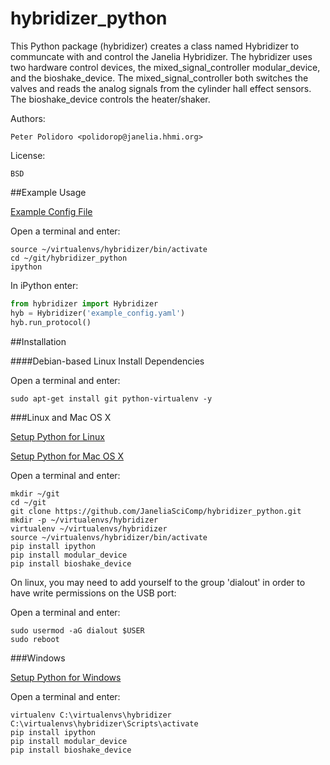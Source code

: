hybridizer_python
=================

This Python package (hybridizer) creates a class named Hybridizer to
communcate with and control the Janelia Hybridizer. The hybridizer
uses two hardware control devices, the mixed\_signal\_controller
modular\_device, and the bioshake_device. The
mixed\_signal\_controller both switches the valves and reads the
analog signals from the cylinder hall effect sensors. The
bioshake\_device controls the heater/shaker.

Authors:

    Peter Polidoro <polidorop@janelia.hhmi.org>

License:

    BSD

##Example Usage

[Example Config File](./example_config.yaml)

Open a terminal and enter:

```shell
source ~/virtualenvs/hybridizer/bin/activate
cd ~/git/hybridizer_python
ipython
```

In iPython enter:

```python
from hybridizer import Hybridizer
hyb = Hybridizer('example_config.yaml')
hyb.run_protocol()
```

##Installation

####Debian-based Linux Install Dependencies

Open a terminal and enter:

```shell
sudo apt-get install git python-virtualenv -y
```

###Linux and Mac OS X

[Setup Python for Linux](./PYTHON_SETUP_LINUX.md)

[Setup Python for Mac OS X](./PYTHON_SETUP_MAC_OS_X.md)

Open a terminal and enter:

```shell
mkdir ~/git
cd ~/git
git clone https://github.com/JaneliaSciComp/hybridizer_python.git
mkdir -p ~/virtualenvs/hybridizer
virtualenv ~/virtualenvs/hybridizer
source ~/virtualenvs/hybridizer/bin/activate
pip install ipython
pip install modular_device
pip install bioshake_device
```

On linux, you may need to add yourself to the group 'dialout' in order
to have write permissions on the USB port:

Open a terminal and enter:

```shell
sudo usermod -aG dialout $USER
sudo reboot
```

###Windows

[Setup Python for Windows](./PYTHON_SETUP_WINDOWS.md)

Open a terminal and enter:

```shell
virtualenv C:\virtualenvs\hybridizer
C:\virtualenvs\hybridizer\Scripts\activate
pip install ipython
pip install modular_device
pip install bioshake_device
```

